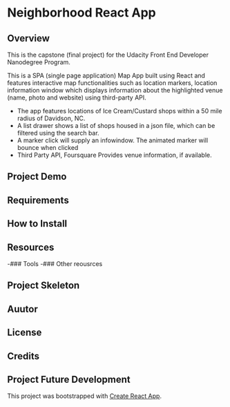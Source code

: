 # Neighborhood React App

## Overview

This is the capstone (final project) for the Udacity Front End Developer Nanodegree Program.

This is a SPA (single page application) Map App built using React and features interactive map functionalities such as location markers, location information window which displays information about the highlighted venue (name, photo and website) using third-party API.

- The app features locations of Ice Cream/Custard shops within a 50 mile radius of Davidson, NC.
- A list drawer shows a list of shops housed in a json file, which can be filtered using the search bar.
- A marker click will supply an infowindow. The animated marker will bounce when clicked
- Third Party API, Foursquare Provides venue information, if available.

## Project Demo
## Requirements
## How to Install
## Resources
-### Tools
-### Other reousrces

## Project Skeleton

## Auutor
## License
## Credits

## Project Future Development

This project was bootstrapped with [Create React App](https://github.com/facebook/create-react-app).

